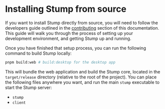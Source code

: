 # Installing Stump from source

If you want to install Stump directly from source, you will need to follow the developers guide outlined in the [contributing](/contributing) section of this documentation. This guide will walk you through the process of setting up your development environment, and getting Stump up and running.

Once you have finished that setup process, you can run the following command to build Stump locally:

```bash
pnpm build:web # build:desktop for the desktop app
```

This will bundle the web application and build the Stump core, located in the `target/release` directory (relative to the root of the project). You can place the following files anywhere you want, and run the main `stump` executable to start the Stump server:

- `stump`
- `client`
